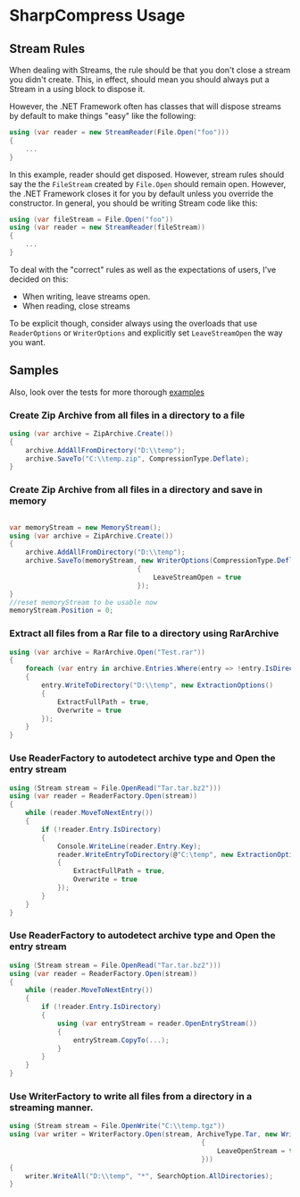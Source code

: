 # SharpCompress Usage

## Stream Rules
When dealing with Streams, the rule should be that you don't close a stream you didn't create.  This, in effect, should mean you should always put a Stream in a using block to dispose it.

However, the .NET Framework often has classes that will dispose streams by default to make things "easy" like the following:

```C#
using (var reader = new StreamReader(File.Open("foo")))
{
    ...
}
```

In this example, reader should get disposed.  However, stream rules should say the the `FileStream` created by `File.Open` should remain open.  However, the .NET Framework closes it for you by default unless you override the constructor.  In general, you should be writing Stream code like this:

```C#
using (var fileStream = File.Open("foo"))
using (var reader = new StreamReader(fileStream))
{
    ...
}
```

To deal with the "correct" rules as well as the expectations of users, I've decided on this:

* When writing, leave streams open.
* When reading, close streams 

To be explicit though, consider always using the overloads that use `ReaderOptions` or `WriterOptions` and explicitly set `LeaveStreamOpen` the way you want.

## Samples

Also, look over the tests for more thorough [examples](https://github.com/adamhathcock/sharpcompress/tree/master/test/SharpCompress.Test)

### Create Zip Archive from all files in a directory to a file

```C#
using (var archive = ZipArchive.Create())
{
    archive.AddAllFromDirectory("D:\\temp");
    archive.SaveTo("C:\\temp.zip", CompressionType.Deflate);
}
```


### Create Zip Archive from all files in a directory and save in memory

```C#

var memoryStream = new MemoryStream();
using (var archive = ZipArchive.Create())
{
    archive.AddAllFromDirectory("D:\\temp");
    archive.SaveTo(memoryStream, new WriterOptions(CompressionType.Deflate)
                                {
                                    LeaveStreamOpen = true
                                });
}
//reset memoryStream to be usable now
memoryStream.Position = 0;
```

### Extract all files from a Rar file to a directory using RarArchive

```C#
using (var archive = RarArchive.Open("Test.rar"))
{
    foreach (var entry in archive.Entries.Where(entry => !entry.IsDirectory))
    {
        entry.WriteToDirectory("D:\\temp", new ExtractionOptions()
        {
            ExtractFullPath = true,
            Overwrite = true
        });
    }
}
```

### Use ReaderFactory to autodetect archive type and Open the entry stream

```C#
using (Stream stream = File.OpenRead("Tar.tar.bz2")))
using (var reader = ReaderFactory.Open(stream))
{
    while (reader.MoveToNextEntry())
    {
        if (!reader.Entry.IsDirectory)
        {
            Console.WriteLine(reader.Entry.Key);
            reader.WriteEntryToDirectory(@"C:\temp", new ExtractionOptions()
            {
                ExtractFullPath = true,
                Overwrite = true
            });
        }
    }
}
```

### Use ReaderFactory to autodetect archive type and Open the entry stream

```C#
using (Stream stream = File.OpenRead("Tar.tar.bz2")))
using (var reader = ReaderFactory.Open(stream))
{
    while (reader.MoveToNextEntry())
    {
        if (!reader.Entry.IsDirectory)
        {
            using (var entryStream = reader.OpenEntryStream())
            {
                entryStream.CopyTo(...);
            }
        }
    }
}
```

### Use WriterFactory to write all files from a directory in a streaming manner.

```C#
using (Stream stream = File.OpenWrite("C:\\temp.tgz"))
using (var writer = WriterFactory.Open(stream, ArchiveType.Tar, new WriterOptions(CompressionType.GZip)
                                                {
                                                    LeaveOpenStream = true
                                                }))
{
    writer.WriteAll("D:\\temp", "*", SearchOption.AllDirectories);
}
```